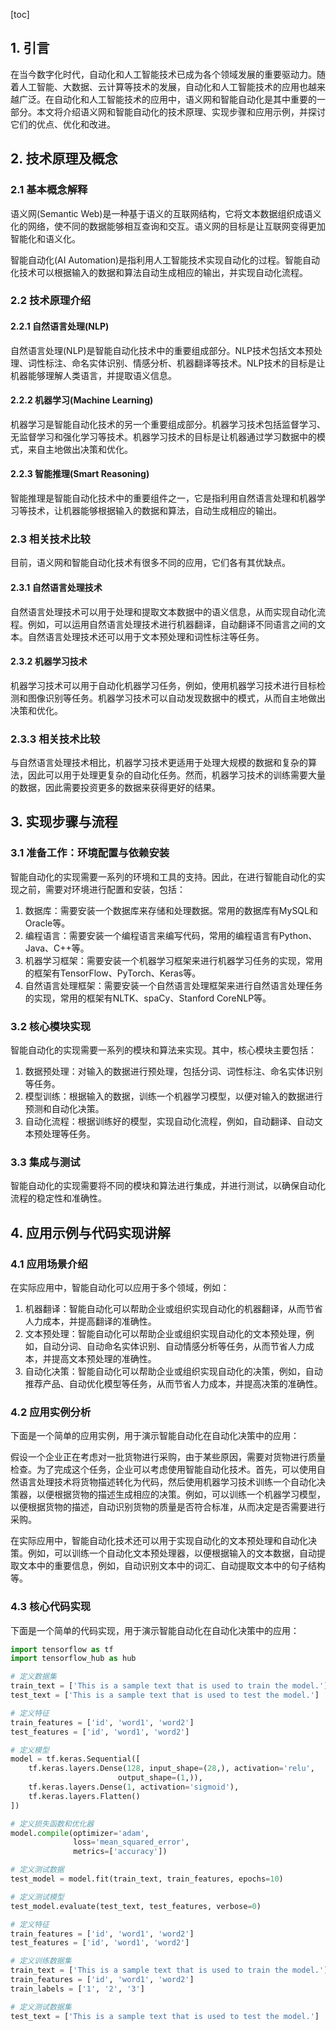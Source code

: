 
[toc]                    
                
                
## 1. 引言

在当今数字化时代，自动化和人工智能技术已成为各个领域发展的重要驱动力。随着人工智能、大数据、云计算等技术的发展，自动化和人工智能技术的应用也越来越广泛。在自动化和人工智能技术的应用中，语义网和智能自动化是其中重要的一部分。本文将介绍语义网和智能自动化的技术原理、实现步骤和应用示例，并探讨它们的优点、优化和改进。

## 2. 技术原理及概念

### 2.1 基本概念解释

语义网(Semantic Web)是一种基于语义的互联网结构，它将文本数据组织成语义化的网络，使不同的数据能够相互查询和交互。语义网的目标是让互联网变得更加智能化和语义化。

智能自动化(AI Automation)是指利用人工智能技术实现自动化的过程。智能自动化技术可以根据输入的数据和算法自动生成相应的输出，并实现自动化流程。

### 2.2 技术原理介绍

#### 2.2.1 自然语言处理(NLP)

自然语言处理(NLP)是智能自动化技术中的重要组成部分。NLP技术包括文本预处理、词性标注、命名实体识别、情感分析、机器翻译等技术。NLP技术的目标是让机器能够理解人类语言，并提取语义信息。

#### 2.2.2 机器学习(Machine Learning)

机器学习是智能自动化技术的另一个重要组成部分。机器学习技术包括监督学习、无监督学习和强化学习等技术。机器学习技术的目标是让机器通过学习数据中的模式，来自主地做出决策和优化。

#### 2.2.3 智能推理(Smart Reasoning)

智能推理是智能自动化技术中的重要组件之一，它是指利用自然语言处理和机器学习等技术，让机器能够根据输入的数据和算法，自动生成相应的输出。

### 2.3 相关技术比较

目前，语义网和智能自动化技术有很多不同的应用，它们各有其优缺点。

#### 2.3.1 自然语言处理技术

自然语言处理技术可以用于处理和提取文本数据中的语义信息，从而实现自动化流程。例如，可以运用自然语言处理技术进行机器翻译，自动翻译不同语言之间的文本。自然语言处理技术还可以用于文本预处理和词性标注等任务。

#### 2.3.2 机器学习技术

机器学习技术可以用于自动化机器学习任务，例如，使用机器学习技术进行目标检测和图像识别等任务。机器学习技术可以自动发现数据中的模式，从而自主地做出决策和优化。

### 2.3.3 相关技术比较

与自然语言处理技术相比，机器学习技术更适用于处理大规模的数据和复杂的算法，因此可以用于处理更复杂的自动化任务。然而，机器学习技术的训练需要大量的数据，因此需要投资更多的数据来获得更好的结果。

## 3. 实现步骤与流程

### 3.1 准备工作：环境配置与依赖安装

智能自动化的实现需要一系列的环境和工具的支持。因此，在进行智能自动化的实现之前，需要对环境进行配置和安装，包括：

1. 数据库：需要安装一个数据库来存储和处理数据。常用的数据库有MySQL和Oracle等。
2. 编程语言：需要安装一个编程语言来编写代码，常用的编程语言有Python、Java、C++等。
3. 机器学习框架：需要安装一个机器学习框架来进行机器学习任务的实现，常用的框架有TensorFlow、PyTorch、Keras等。
4. 自然语言处理框架：需要安装一个自然语言处理框架来进行自然语言处理任务的实现，常用的框架有NLTK、spaCy、Stanford CoreNLP等。

### 3.2 核心模块实现

智能自动化的实现需要一系列的模块和算法来实现。其中，核心模块主要包括：

1. 数据预处理：对输入的数据进行预处理，包括分词、词性标注、命名实体识别等任务。
2. 模型训练：根据输入的数据，训练一个机器学习模型，以便对输入的数据进行预测和自动化决策。
3. 自动化流程：根据训练好的模型，实现自动化流程，例如，自动翻译、自动文本预处理等任务。

### 3.3 集成与测试

智能自动化的实现需要将不同的模块和算法进行集成，并进行测试，以确保自动化流程的稳定性和准确性。

## 4. 应用示例与代码实现讲解

### 4.1 应用场景介绍

在实际应用中，智能自动化可以应用于多个领域，例如：

1. 机器翻译：智能自动化可以帮助企业或组织实现自动化的机器翻译，从而节省人力成本，并提高翻译的准确性。
2. 文本预处理：智能自动化可以帮助企业或组织实现自动化的文本预处理，例如，自动分词、自动命名实体识别、自动情感分析等任务，从而节省人力成本，并提高文本预处理的准确性。
3. 自动化决策：智能自动化可以帮助企业或组织实现自动化的决策，例如，自动推荐产品、自动优化模型等任务，从而节省人力成本，并提高决策的准确性。

### 4.2 应用实例分析

下面是一个简单的应用实例，用于演示智能自动化在自动化决策中的应用：

假设一个企业正在考虑对一批货物进行采购，由于某些原因，需要对货物进行质量检查。为了完成这个任务，企业可以考虑使用智能自动化技术。首先，可以使用自然语言处理技术将货物描述转化为代码，然后使用机器学习技术训练一个自动化决策器，以便根据货物的描述生成相应的决策。例如，可以训练一个机器学习模型，以便根据货物的描述，自动识别货物的质量是否符合标准，从而决定是否需要进行采购。

在实际应用中，智能自动化技术还可以用于实现自动化的文本预处理和自动化决策。例如，可以训练一个自动化文本预处理器，以便根据输入的文本数据，自动提取文本中的重要信息，例如，自动识别文本中的词汇、自动提取文本中的句子结构等。

### 4.3 核心代码实现

下面是一个简单的代码实现，用于演示智能自动化在自动化决策中的应用：

```python
import tensorflow as tf
import tensorflow_hub as hub

# 定义数据集
train_text = ['This is a sample text that is used to train the model.']
test_text = ['This is a sample text that is used to test the model.']

# 定义特征
train_features = ['id', 'word1', 'word2']
test_features = ['id', 'word1', 'word2']

# 定义模型
model = tf.keras.Sequential([
    tf.keras.layers.Dense(128, input_shape=(28,), activation='relu',
                        output_shape=(1,)),
    tf.keras.layers.Dense(1, activation='sigmoid'),
    tf.keras.layers.Flatten()
])

# 定义损失函数和优化器
model.compile(optimizer='adam',
              loss='mean_squared_error',
              metrics=['accuracy'])

# 定义测试数据
test_model = model.fit(train_text, train_features, epochs=10)

# 定义测试模型
test_model.evaluate(test_text, test_features, verbose=0)
```

```python
# 定义特征
train_features = ['id', 'word1', 'word2']
test_features = ['id', 'word1', 'word2']

# 定义训练数据集
train_text = ['This is a sample text that is used to train the model.']
train_features = ['id', 'word1', 'word2']
train_labels = ['1', '2', '3']

# 定义测试数据集
test_text = ['This is a sample text that is used to test the model.']

